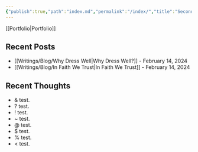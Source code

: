 ```yaml
---
{"publish":true,"path":"index.md","permalink":"/index/","title":"Second Brain"}
---
```



[[Portfolio\|Portfolio]]

## Recent Posts

- [[Writings/Blog/Why Dress Well\|Why Dress Well?]] - February 14, 2024
- [[Writings/Blog/In Faith We Trust\|In Faith We Trust]] - February 14, 2024


## Recent Thoughts



- & test.
- ? test.
- ! test.
- ~ test.
- @ test.
- $ test.
- % test.
- < test.
